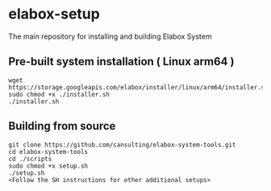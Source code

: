 # elabox-setup
The main repository for installing and building Elabox System

## Pre-built system installation ( Linux arm64 )
```
wget https://storage.googleapis.com/elabox/installer/linux/arm64/installer.sh
sudo chmod +x ./installer.sh
./installer.sh
```

## Building from source
```
git clone https://github.com/cansulting/elabox-system-tools.git
cd elabox-system-tools
cd ./scripts
sudo chmod +x setup.sh
./setup.sh
<Follow the SH instructions for other additional setups>
```